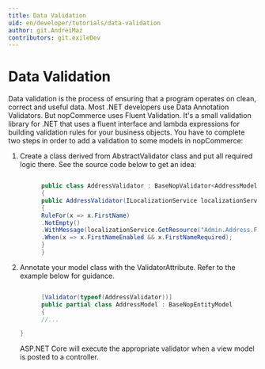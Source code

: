 ```yaml
---
title: Data Validation
uid: en/developer/tutorials/data-validation
author: git.AndreiMaz
contributors: git.exileDev
---
```


# Data Validation

Data validation is the process of ensuring that a program operates on clean, correct and useful data. Most .NET developers use Data Annotation Validators. But nopCommerce uses Fluent Validation. It's a small validation library for .NET that uses a fluent interface and lambda expressions for building validation rules for your business objects. You have to complete two steps in order to add a validation to some models in nopCommerce:

1. Create a class derived from AbstractValidator class and put all required logic there. See the source code below to get an idea:

    ```csharp

          public class AddressValidator : BaseNopValidator<AddressModel>
          {
          public AddressValidator(ILocalizationService localizationService)
          {
          RuleFor(x => x.FirstName)
          .NotEmpty()
          .WithMessage(localizationService.GetResource("Admin.Address.Fields.FirstName.Required"))
          .When(x => x.FirstNameEnabled && x.FirstNameRequired);
          }
          }

    ```

1. Annotate your model class with the ValidatorAttribute. Refer to the example below for guidance.

    ```csharp

          [Validator(typeof(AddressValidator))]
          public partial class AddressModel : BaseNopEntityModel
          {
          //...

    }
    ```

    ASP.NET Core will execute the appropriate validator when a view model is posted to a controller.
